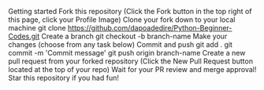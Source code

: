 Getting started
Fork this repository (Click the Fork button in the top right of this page, click your Profile Image)
Clone your fork down to your local machine
git clone https://github.com/dapoadedire/Python-Beginner-Codes.git
Create a branch
git checkout -b branch-name
Make your changes (choose from any task below)
Commit and push
git add .
git commit -m 'Commit message'
git push origin branch-name
Create a new pull request from your forked repository (Click the New Pull Request button located at the top of your repo)
Wait for your PR review and merge approval!
Star this repository if you had fun!

